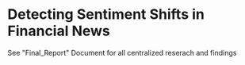 # Detecting Sentiment Shifts in Financial News

See "Final_Report" Document for all centralized reserach and findings
